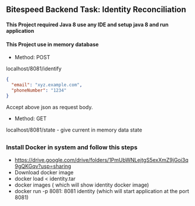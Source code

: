 ## Bitespeed Backend Task: Identity Reconciliation 


#### This Project required Java 8 use any IDE and setup java 8 and run application

#### This Project use in memory database
- Method: POST

localhost/8081/identify
```json
{
  "email": "xyz.example.com",
  "phoneNumber": "1234"
}
```

Accept above json as request body.

- Method: GET

localhost/8081/state - give current in memory data state


##
### Install Docker in system and follow this steps
- https://drive.google.com/drive/folders/1PmUbWNLejtgS5exXmZ9jGoi3q9gQKGqv?usp=sharing
- Download docker image
- docker load < identity.tar 
- docker images ( which will show identity docker image)
- docker run -p 8081: 8081 identity (which will start application at the port 8081)

